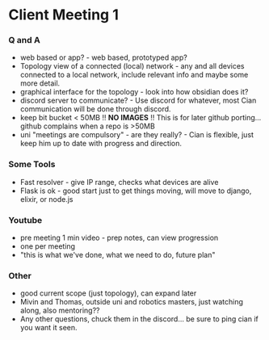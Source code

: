 
# Client Meeting 1

### Q and A
 - web based or app? - web based, prototyped app?
 - Topology view of a connected (local) network - any and all devices connected to a local network, include relevant info and maybe some more detail.
 - graphical interface for the topology - look into how obsidian does it?
 - discord server to communicate? - Use discord for whatever, most Cian communication will be done through discord.
 - keep bit bucket < 50MB !! **NO IMAGES** !! This is for later github porting... github complains when a repo is >50MB
 - uni "meetings are compulsory" - are they really? - Cian is flexible, just keep him up to date with progress and direction.

### Some Tools
 - Fast resolver - give IP range, checks what devices are alive
 - Flask is ok - good start just to get things moving, will move to django, elixir, or node.js

### Youtube
 - pre meeting 1 min video - prep notes, can view progression
 - one per meeting
 - "this is what we've done, what we need to do, future plan"


### Other
 - good current scope (just topology), can expand later
 - Mivin and Thomas, outside uni and robotics masters, just watching along, also mentoring??
 - Any other questions, chuck them in the discord... be sure to ping cian if you want it seen.